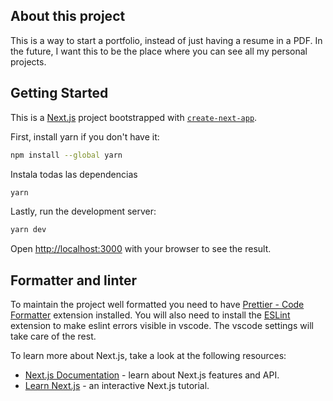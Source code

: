## About this project

This is a way to start a portfolio, instead of just having a resume in a PDF.
In the future, I want this to be the place where you can see all my personal projects.

## Getting Started

This is a [Next.js](https://nextjs.org/) project bootstrapped with [`create-next-app`](https://github.com/vercel/next.js/tree/canary/packages/create-next-app).

First, install yarn if you don't have it:

```bash
npm install --global yarn
```

Instala todas las dependencias

```bash
yarn
```

Lastly, run the development server:

```bash
yarn dev
```

Open [http://localhost:3000](http://localhost:3000) with your browser to see the result.

## Formatter and linter

To maintain the project well formatted you need to have [Prettier - Code Formatter](https://marketplace.visualstudio.com/items?itemName=esbenp.prettier-vscode) extension installed.
You will also need to install the [ESLint](https://marketplace.visualstudio.com/items?itemName=dbaeumer.vscode-eslint) extension to make eslint errors visible in vscode.
The vscode settings will take care of the rest.

To learn more about Next.js, take a look at the following resources:

- [Next.js Documentation](https://nextjs.org/docs) - learn about Next.js features and API.
- [Learn Next.js](https://nextjs.org/learn) - an interactive Next.js tutorial.

